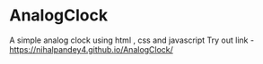 # AnalogClock
A simple analog clock using html , css and javascript
Try out link -  https://nihalpandey4.github.io/AnalogClock/

